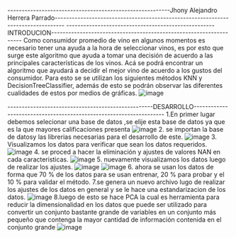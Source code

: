 
---------------------------------------------------------Jhony Alejandro Herrera Parrado---------------------------------------------------------------------------------
----------------------------------------------------INTRODUCION-------------------------------------------------------------------
Como consumidor promedio de vino en algunos momentos   es necesario  tener una ayuda a la hora de seleccionar vinos, es por esto que surge este algoritmo que ayuda a  tomar una decisión de acuerdo a las principales características de los vinos. Acá se podrá encontrar un algoritmo que ayudará a decidir el mejor vino  de acuerdo a los gustos del consumidor. Para esto se se utilizan los siguientes  métodos KNN y  DecisionTreeClassifier,  además  de esto se podrán observar las diferentes cualidades de estos por medios de gráficas.
![image](https://user-images.githubusercontent.com/110490202/204148567-94ed0e2f-f9ca-499a-9558-4777678be034.png)

---------------------------------------------------DESARROLLO-------------------------------------------------------------------
1.En primer lugar  debemos selecionar una base  de datos ,se elije esta base de datos ya que es la que mayores calificaciones presenta
![image](https://user-images.githubusercontent.com/110490202/204148854-2ec3ca8d-ffee-47bf-ba0b-c535ac26f8a2.png) 
2. se importan  la base de datosy las librerias  necesarias para  el desarrollo de este.
![image](https://user-images.githubusercontent.com/110490202/204149091-9568c9c4-0c37-455d-8b18-ec1fd9c02528.png)
3. Visualizamos los datos  para verificar que sean los datos requeridos.
![image](https://user-images.githubusercontent.com/110490202/204149275-46209346-700c-4c74-b9d6-06788968d7e4.png)
4. se proced a hacer la eliminación y ajustes de valores NAN  en  cada   caracteristicas.
![image](https://user-images.githubusercontent.com/110490202/204149294-b3f5f327-d28f-4438-8a5a-7538428e3f50.png)
5. nuevamente  visualizamos los datos luego de  realizar los ajustes.
 ![image](https://user-images.githubusercontent.com/110490202/204149362-930c4e2a-9618-4d19-b5ad-d6e7a315a52e.png)
![image](https://user-images.githubusercontent.com/110490202/204149394-f5fc0619-a807-4efd-aeb7-e49edade74e2.png)
6. ahora se usan los datos de forma que 70 % de los datos para se usan entrenar, 20 % para probar y el 10 % para validar el método.
7.se genera un nuevo archivo lugo de realizar los ajustes de los  datos   en general y se le hace una  estandarizacion de los datos.
![image](https://user-images.githubusercontent.com/110490202/204149807-870d486b-c255-4974-a228-671957fc3727.png)
8.luego de esto  se hace PCA  la cual es  herramienta para reducir la dimensionalidad en los datos que puede ser utilizado para convertir un conjunto bastante grande de variables en un conjunto más pequeño que contenga la mayor cantidad de información contenida en el conjunto grande
![image](https://user-images.githubusercontent.com/110490202/204150015-15c17120-67f6-4932-ab1b-9c03f1ff3a4c.png)
